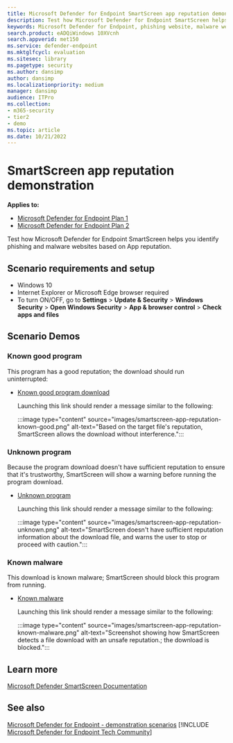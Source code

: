```yaml
---
title: Microsoft Defender for Endpoint SmartScreen app reputation demonstration
description: Test how Microsoft Defender for Endpoint SmartScreen helps you identify phishing and malware websites
keywords: Microsoft Defender for Endpoint, phishing website, malware website, app reputation, 
search.product: eADQiWindows 10XVcnh
search.appverid: met150
ms.service: defender-endpoint
ms.mktglfcycl: evaluation
ms.sitesec: library
ms.pagetype: security
ms.author: dansimp 
author: dansimp 
ms.localizationpriority: medium
manager: dansimp
audience: ITPro
ms.collection: 
- m365-security
- tier2
- demo
ms.topic: article
ms.date: 10/21/2022
---
```


# SmartScreen app reputation demonstration

**Applies to:**

- [Microsoft Defender for Endpoint Plan 1](https://go.microsoft.com/fwlink/p/?linkid=2154037)
- [Microsoft Defender for Endpoint Plan 2](https://go.microsoft.com/fwlink/p/?linkid=2154037)

Test how Microsoft Defender for Endpoint SmartScreen helps you identify phishing and malware websites based on App reputation.

## Scenario requirements and setup

- Windows 10
- Internet Explorer or Microsoft Edge browser required
- To turn ON/OFF, go to **Settings** > **Update & Security** > **Windows Security** > **Open Windows Security** > **App & browser control** > **Check apps and files**

## Scenario Demos

### Known good program

This program has a good reputation; the download should run uninterrupted:

- [Known good program download](https://demo.smartscreen.msft.net/download/known/freevideo.exe)

  Launching this link should render a message similar to the following:

  :::image type="content" source="images/smartscreen-app-reputation-known-good.png" alt-text="Based on the target file's reputation, SmartScreen allows the download without interference.":::

### Unknown program

Because the program download doesn't have sufficient reputation to ensure that it's trustworthy, SmartScreen will show a warning before running the program download.

- [Unknown program](https://demo.smartscreen.msft.net/download/unknown/freevideo.exe)
  
  Launching this link should render a message similar to the following:

  :::image type="content" source="images/smartscreen-app-reputation-unknown.png" alt-text="SmartScreen doesn't have sufficient reputation information about the download file, and warns the user to stop or proceed with caution.":::

### Known malware

This download is known malware; SmartScreen should block this program from running.

- [Known malware](https://demo.smartscreen.msft.net/download/known/knownmalicious.exe)

  Launching this link should render a message similar to the following:

  :::image type="content" source="images/smartscreen-app-reputation-known-malware.png" alt-text="Screenshot showing how SmartScreen detects a file download with an unsafe reputation.; the download is blocked.":::

## Learn more

[Microsoft Defender SmartScreen Documentation](/windows/security/threat-protection/windows-defender-smartscreen/windows-defender-smartscreen-overview)

## See also

[Microsoft Defender for Endpoint - demonstration scenarios](defender-endpoint-demonstrations.md)
[!INCLUDE [Microsoft Defender for Endpoint Tech Community](../../includes/defender-mde-techcommunity.md)]
